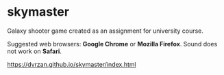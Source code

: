 # skymaster
Galaxy shooter game created as an assignment for university course.

Suggested web browsers: **Google Chrome** or **Mozilla Firefox**.
Sound does not work on **Safari**.

https://dvrzan.github.io/skymaster/index.html
